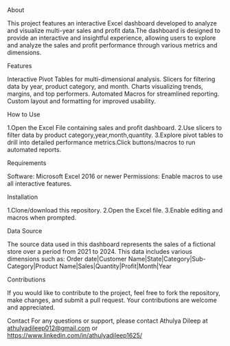 About

This project features an interactive Excel dashboard developed to analyze and visualize multi-year sales and profit data.The dashboard is designed to provide an interactive and insightful experience, allowing users to explore and analyze the sales and profit performance through various metrics and dimensions.

Features

Interactive Pivot Tables for multi-dimensional analysis.
Slicers for filtering data by year, product category, and month.
Charts visualizing trends, margins, and top performers.
Automated Macros for streamlined reporting.
Custom layout and formatting for improved usability.

How to Use

1.Open the Excel File containing sales and profit dashboard.
2.Use slicers to filter data by product category,year,month,quantity.
3.Explore pivot tables to drill into detailed performance metrics.Click buttons/macros to run automated reports.

Requirements

Software: Microsoft Excel 2016 or newer
Permissions: Enable macros to use all interactive features.

Installation

1.Clone/download this repository.
2.Open the Excel file.
3.Enable editing and macros when prompted.

Data Source 

The source data used in this dashboard represents the sales of a fictional store over a period from 2021 to 2024. This data includes various dimensions such as:
Order date|Customer Name|State|Category|Sub-Category|Product Name|Sales|Quantity|Profit|Month|Year

Contributions

If you would like to contribute to the project, feel free to fork the repository, make changes, and submit a pull request. Your contributions are welcome and appreciated.

Contact
For any questions or support, please contact Athulya Dileep at athulyadileep012@gmail.com or https://www.linkedin.com/in/athulyadileep1625/
